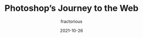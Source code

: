 ---
author: fractorious
date: 2021-10-26
publisher: chromiumdev
tags:
  - meta
  - tooling
target_url: https://web.dev/ps-on-the-web/
title: Photoshop’s Journey to the Web
---